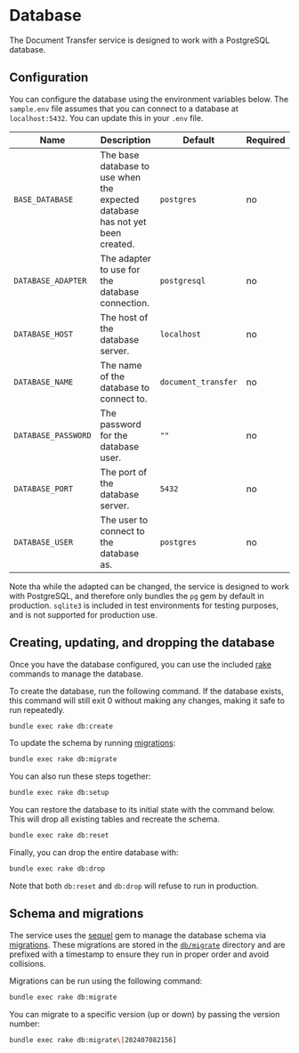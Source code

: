 # Database

The Document Transfer service is designed to work with a PostgreSQL database.

## Configuration

You can configure the database using the environment variables below. The
`sample.env` file assumes that you can connect to a database at
`localhost:5432`. You can update this in your `.env` file.

| Name                | Description                                                                   | Default             | Required |
|---------------------|-------------------------------------------------------------------------------|---------------------|----------|
| `BASE_DATABASE`     | The base database to use when the expected database has not yet been created. | `postgres`          | no       |
| `DATABASE_ADAPTER`  | The adapter to use for the database connection.                               | `postgresql`        | no       |
| `DATABASE_HOST`     | The host of the database server.                                              | `localhost`         | no       |
| `DATABASE_NAME`     | The name of the database to connect to.                                       | `document_transfer` | no       |
| `DATABASE_PASSWORD` | The password for the database user.                                           | `""`                | no       |
| `DATABASE_PORT`     | The port of the database server.                                              | `5432`              | no       |
| `DATABASE_USER`     | The user to connect to the database as.                                       | `postgres`          | no       |

Note tha while the adapted can be changed, the service is designed to work with
PostgreSQL, and therefore only bundles the `pg` gem by default in production.
`sqlite3` is included in test environments for testing purposes, and is not
supported for production use.

## Creating, updating, and dropping the database

Once you have the database configured, you can use the included [rake] commands
to manage the database.

To create the database, run the following command. If the database exists, this
command will still exit 0 without making any changes, making it safe to run
repeatedly.

```bash
bundle exec rake db:create
```

To update the schema by running [migrations]:

```bash
bundle exec rake db:migrate
```

You can also run these steps together:

```bash
bundle exec rake db:setup
```

You can restore the database to its initial state with the command below. This
will drop all existing tables and recreate the schema.

```bash
bundle exec rake db:reset
````

Finally, you can drop the entire database with:

```bash
bundle exec rake db:drop
```

Note that both `db:reset` and `db:drop` will refuse to run in production.

## Schema and migrations

The service uses the [sequel] gem to manage the database schema via
[migrations][sequel-migrations]. These migrations are stored in the
[`db/migrate`][migrate] directory and are prefixed with a timestamp to ensure
they run in proper order and avoid collisions.

Migrations can be run using the following command:

```bash
bundle exec rake db:migrate
```

You can migrate to a specific version (up or down) by passing the version
number:

```bash
bundle exec rake db:migrate\[202407082156]
```

[migrate]: ./db/migrate
[migrations]: #schema-and-migrations
[rake]: https://ruby.github.io/rake/
[sequel]: https://sequel.jeremyevans.net/
[sequel-migrations]: https://sequel.jeremyevans.net/rdoc/files/doc/migration_rdoc.html
